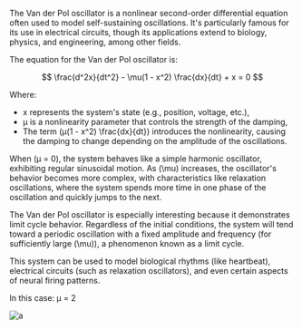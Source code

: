 The Van der Pol oscillator is a nonlinear second-order differential equation often used to model self-sustaining oscillations. It's particularly famous for its use in electrical circuits, though its applications extend to biology, physics, and engineering, among other fields.

The equation for the Van der Pol oscillator is:

$$
\frac{d^2x}{dt^2} - \mu(1 - x^2) \frac{dx}{dt} + x = 0
$$

Where:
- x represents the system's state (e.g., position, voltage, etc.),
- μ is a nonlinearity parameter that controls the strength of the damping,
- The term \(μ(1 - x^2) \frac{dx}{dt}\) introduces the nonlinearity, causing the damping to change depending on the amplitude of the oscillations.

When \(μ = 0\), the system behaves like a simple harmonic oscillator, exhibiting regular sinusoidal motion. As \(\mu\) increases, the oscillator's behavior becomes more complex, with characteristics like relaxation oscillations, where the system spends more time in one phase of the oscillation and quickly jumps to the next.

The Van der Pol oscillator is especially interesting because it demonstrates limit cycle behavior. Regardless of the initial conditions, the system will tend toward a periodic oscillation with a fixed amplitude and frequency (for sufficiently large \(\mu\)), a phenomenon known as a limit cycle.

This system can be used to model biological rhythms (like heartbeat), electrical circuits (such as relaxation oscillators), and even certain aspects of neural firing patterns.

In this case: μ = 2



![a](https://github.com/user-attachments/assets/919a78ef-18a1-4387-b05e-be8443145e3c)
